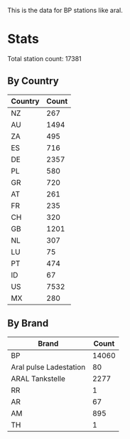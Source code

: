 This is the data for BP stations like aral.


# Stats

Total station count: 17381
## By Country

| Country | Count
| - | - 
| NZ | 267
| AU | 1494
| ZA | 495
| ES | 716
| DE | 2357
| PL | 580
| GR | 720
| AT | 261
| FR | 235
| CH | 320
| GB | 1201
| NL | 307
| LU | 75
| PT | 474
| ID | 67
| US | 7532
| MX | 280
## By Brand

| Brand | Count
| - | - 
| BP | 14060
| Aral pulse Ladestation | 80
| ARAL Tankstelle | 2277
| RR | 1
| AR | 67
| AM | 895
| TH | 1
